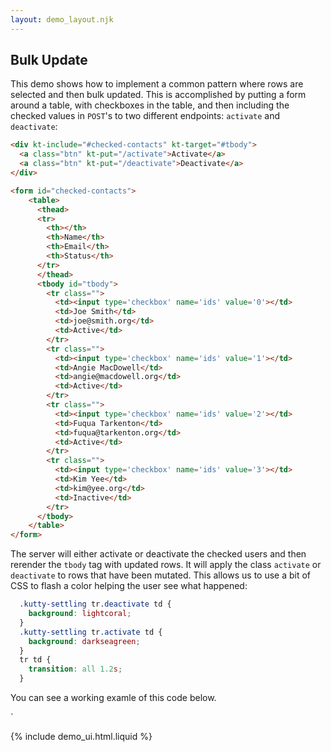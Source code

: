 ```yaml
---
layout: demo_layout.njk
---
```

        
## Bulk Update

This demo shows how to implement a common pattern where rows are selected and then bulk updated.  This is 
accomplished by putting a form around a table, with checkboxes in the table, and then including the checked
values in `POST`'s to two different endpoints: `activate` and `deactivate`:

```html
<div kt-include="#checked-contacts" kt-target="#tbody">
  <a class="btn" kt-put="/activate">Activate</a>
  <a class="btn" kt-put="/deactivate">Deactivate</a>
</div>

<form id="checked-contacts">
    <table>
      <thead>
      <tr>
        <th></th>
        <th>Name</th>
        <th>Email</th>
        <th>Status</th>
      </tr>
      </thead>
      <tbody id="tbody">
        <tr class="">
          <td><input type='checkbox' name='ids' value='0'></td>
          <td>Joe Smith</td>
          <td>joe@smith.org</td>
          <td>Active</td>
        </tr>
        <tr class="">
          <td><input type='checkbox' name='ids' value='1'></td>
          <td>Angie MacDowell</td>
          <td>angie@macdowell.org</td>
          <td>Active</td>
        </tr>
        <tr class="">
          <td><input type='checkbox' name='ids' value='2'></td>
          <td>Fuqua Tarkenton</td>
          <td>fuqua@tarkenton.org</td>
          <td>Active</td>
        </tr>
        <tr class="">
          <td><input type='checkbox' name='ids' value='3'></td>
          <td>Kim Yee</td>
          <td>kim@yee.org</td>
          <td>Inactive</td>
        </tr>
      </tbody>
    </table>
</form>
```

The server will either activate or deactivate the checked users and then rerender the `tbody` tag with
updated rows.  It will apply the class `activate` or `deactivate` to rows that have been mutated.  This allows
us to use a bit of CSS to flash a color helping the user see what happened:

```css
  .kutty-settling tr.deactivate td {
    background: lightcoral;
  }
  .kutty-settling tr.activate td {
    background: darkseagreen;
  }
  tr td {
    transition: all 1.2s;
  }
```

You can see a working examle of this code below.

<style scoped="">
  .kutty-settling tr.deactivate td {
    background: lightcoral;
  }
  .kutty-settling tr.activate td {
    background: darkseagreen;
  }
  tr td {
    transition: all 1.2s;
  }
</style>`

{% include demo_ui.html.liquid %}

<script>
    //=========================================================================
    // Fake Server Side Code
    //=========================================================================

    // data
    var dataStore = function(){
      var data = [
        { name: "Joe Smith", email: "joe@smith.org", status: "Active" },
        { name: "Angie MacDowell", email: "angie@macdowell.org", status: "Active" },
        { name: "Fuqua Tarkenton", email: "fuqua@tarkenton.org", status: "Active" },
        { name: "Kim Yee", email: "kim@yee.org", status: "Inactive" }
      ];
      return {
        findContactById : function(id) {
          return data[id];
        },
        allContacts : function() {
          return data;
        }
      }
    }()
    
    function getIds(params) {
      if(params['ids']) {
        if(Array.isArray(params['ids'])) {
          return params['ids'].map(x => parseInt(x))
        } else {
          return [parseInt(params['ids'])];
        }
      } else {
        return [];
      }
    }

    // routes
    init("/demo", function(request){
        return displayUI(dataStore.allContacts());
    });

    onPut("/activate", function(request, params){
        var ids = getIds(params);
        for (var i = 0; i < ids.length; i++) {
          dataStore.findContactById(ids[i])['status'] = 'Active';
        }
        return displayTable(ids, dataStore.allContacts(), 'activate');
    });

    onPut("/deactivate", function (req, params) {
        var ids = getIds(params);
        for (var i = 0; i < ids.length; i++) {
          dataStore.findContactById(ids[i])['status'] = 'Inactive';
        }
        return displayTable(ids, dataStore.allContacts(), 'deactivate');
    });

    // templates
    function displayUI(contacts) {
      return `<div kt-include="#checked-contacts" kt-target="#tbody">
                  <a class="btn" kt-put="/activate">Activate</a>
                  <a class="btn" kt-put="/deactivate">Deactivate</a>
              </div>
            
              <form id="checked-contacts">
                <table>
                  <thead>
                  <tr>
                    <th></th>
                    <th>Name</th>
                    <th>Email</th>
                    <th>Status</th>
                  </tr>
                  </thead>
                  <tbody id="tbody">
                    ${displayTable([], contacts, "")}
                  </tbody>
                </table>
              </form>`
    }
    
    function displayTable(ids, contacts, action) {
      var txt = "";
      for (var i = 0; i < contacts.length; i++) {
        var c = contacts[i];
        txt += `\n<tr class="${ids.includes(i) ? action : ""}">
                  <td><input type='checkbox' name='ids' value='${i}'></td><td>${c.name}</td><td>${c.email}</td><td>${c.status}</td>
                </tr>`
      }
      return txt;
    }
</script>
